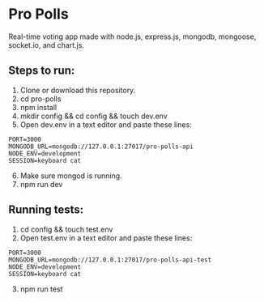 # Pro Polls

Real-time voting app made with node.js, express.js, mongodb, mongoose, socket.io, and chart.js.

## Steps to run:

1. Clone or download this repository.
2. cd pro-polls
3. npm install
4. mkdir config && cd config && touch dev.env
5. Open dev.env in a text editor and paste these lines:

```
PORT=3000
MONGODB_URL=mongodb://127.0.0.1:27017/pro-polls-api
NODE_ENV=development
SESSION=keyboard cat
```

6. Make sure mongod is running.
7. npm run dev

## Running tests:

1. cd config && touch test.env
2. Open test.env in a text editor and paste these lines:

```
PORT=3000
MONGODB_URL=mongodb://127.0.0.1:27017/pro-polls-api-test
NODE_ENV=development
SESSION=keyboard cat
```

3. npm run test

